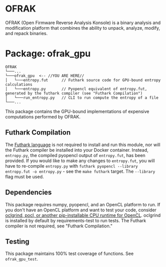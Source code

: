# OFRAK
OFRAK (Open Firmware Reverse Analysis Konsole) is a binary analysis and modification platform that combines the ability to unpack, analyze, modify, and repack binaries.


# Package: ofrak_gpu

```
OFRAK
└───...
└───ofrak_gpu  <-- //YOU ARE HERE//
│   └───entropy.fut      // Futhark source code for GPU-bound entropy calculations
│   └───entropy.py       // Pyopencl equivalent of entropy.fut, generated by the futhark compiler (see "Futhark Compilation")
│   └───run_entropy.py   // CLI to run compute the entropy of a file
└───...
```

This package contains the GPU-bound implementations of expensive computations performed by OFRAK.

## Futhark Compilation
The [Futhark language](https://futhark-lang.org/) is not required to install and run this module, nor will the Futhark compiler be installed into your Docker container. Instead, `entropy.py`, the compiled pyopencl output of `entropy.fut`, has been provided. If you would like to make any changes to `entropy.fut`, you will have to re-compile `entropy.py` with `futhark pyopencl --library entropy.fut -o entropy.py` - see the `make futhark` target. The `--library` flag must be used.
## Dependencies
This package requires numpy, pyopencl, and an OpenCL platform to run. If you don't have an OpenCL platform and want to test your code, consider [oclgrind, pocl, or another pip-installable CPU runtime for OpenCL](https://documen.tician.de/pyopencl/misc.html#enabling-access-to-cpus-and-gpus-via-py-opencl). oclgrind is installed by default by requirements-test to run tests. The Futhark compiler is not required, see "Futhark Compilation."

## Testing
This package maintains 100% test coverage of functions. See `ofrak_gpu_test`.
